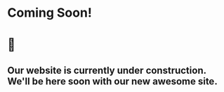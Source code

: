 # Coming Soon!
# 🚧
## Our website is currently under construction. We'll be here soon with our new awesome site.
